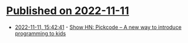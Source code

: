 # [Published on 2022-11-11](index.md)

* [2022-11-11, 15:42:41](https://news.ycombinator.com/item?id=33562193) - [Show HN: Pickcode – A new way to introduce programming to kids](https://app.pickcode.io/course/hoc-ad-libs-chatbot)
